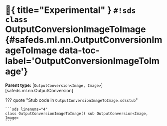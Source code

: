 # :test_tube:{ title="Experimental" } `#!sds class` OutputConversionImageToImage {#safeds.ml.nn.OutputConversionImageToImage data-toc-label='OutputConversionImageToImage'}

**Parent type:** [`OutputConversion<Image, Image>`][safeds.ml.nn.OutputConversion]

??? quote "Stub code in `OutputConversionImageToImage.sdsstub`"

    ```sds linenums="4"
    class OutputConversionImageToImage() sub OutputConversion<Image, Image>
    ```
